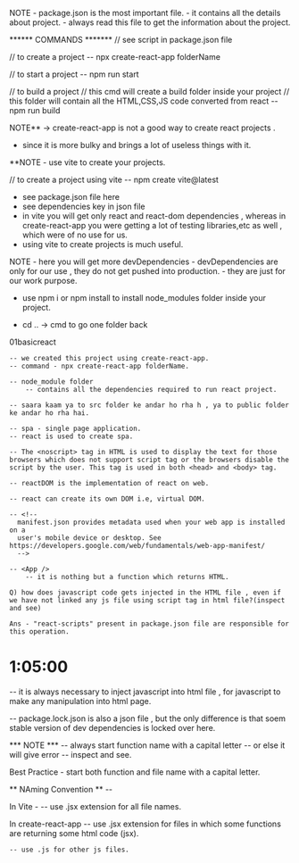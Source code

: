 NOTE  - package.json is the most important file.
      - it contains all the details about project.
      - always read this file to get the information about the project.

****** COMMANDS ******* 
// see script in package.json file
 
 // to create a project
 -- npx create-react-app folderName

 // to start a project
 -- npm run start

 // to build a project
 // this cmd will create a build folder inside your project
 // this folder will contain all the HTML,CSS,JS code converted from react 
 -- npm run build


 NOTE**  -> create-react-app is not a good way to create react projects .
 - since it is more bulky and brings a lot of useless things with it.

 **NOTE - use vite to create your projects.

 // to create a project using vite
 -- npm create vite@latest

 - see package.json file here
 - see dependencies key in json file
 - in vite you will get only react and react-dom dependencies , whereas in create-react-app you were getting a lot of testing libraries,etc as well , which were of no use for us.
 - using vite to create projects is much useful.

 NOTE - here you will get more devDependencies
      - devDependencies are only for our use , they do not get pushed into production.
      - they are just for our work purpose.

- use npm i or npm install to install node_modules folder inside your project.


- cd .. -> cmd to go one folder back



01basicreact

    -- we created this project using create-react-app.
    -- command - npx create-react-app folderName.

    -- node_module folder
        -- contains all the dependencies required to run react project.

    -- saara kaam ya to src folder ke andar ho rha h , ya to public folder ke andar ho rha hai.

    -- spa - single page application.
    -- react is used to create spa.

    -- The <noscript> tag in HTML is used to display the text for those browsers which does not support script tag or the browsers disable the script by the user. This tag is used in both <head> and <body> tag.

    -- reactDOM is the implementation of react on web.

    -- react can create its own DOM i.e, virtual DOM.

    -- <!--
      manifest.json provides metadata used when your web app is installed on a
      user's mobile device or desktop. See https://developers.google.com/web/fundamentals/web-app-manifest/
      -->

    -- <App />
        -- it is nothing but a function which returns HTML.

    Q) how does javascript code gets injected in the HTML file , even if we have not linked any js file using script tag in html file?(inspect and see)

    Ans - "react-scripts" present in package.json file are responsible for this operation.

# 1:05:00

 -- it is always necessary to inject javascript into html file , for javascript to make any manipulation into  html page.

 -- package.lock.json is also a json file , but the only difference is that soem stable version of dev dependencies is locked over here.

 *** NOTE ***
 -- always start function name with a capital letter
 -- or else it will give error
 -- inspect and see.

 Best Practice - start both function and file name with a capital letter.

** NAming Convention ** --

In Vite -
    -- use .jsx extension for all file names.

In create-react-app
    -- use .jsx extension for files in which some functions are returning some html code (jsx).

    -- use .js for other js files.



